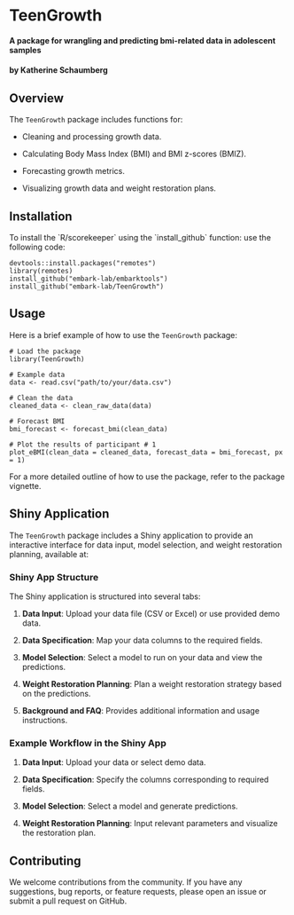 # TeenGrowth

#### A package for wrangling and predicting bmi-related data in adolescent samples

#### by Katherine Schaumberg

## Overview

The `TeenGrowth` package includes functions for:

-   Cleaning and processing growth data.

-   Calculating Body Mass Index (BMI) and BMI z-scores (BMIZ).

-   Forecasting growth metrics.

-   Visualizing growth data and weight restoration plans.

## Installation

To install the \`R/scorekeeper\` using the \`install_github\` function: use the following code:

```         
devtools::install.packages("remotes") 
library(remotes)
install_github("embark-lab/embarktools")
install_github("embark-lab/TeenGrowth")
```

## Usage

Here is a brief example of how to use the `TeenGrowth` package:

```         
# Load the package
library(TeenGrowth)

# Example data
data <- read.csv("path/to/your/data.csv")

# Clean the data
cleaned_data <- clean_raw_data(data)

# Forecast BMI
bmi_forecast <- forecast_bmi(clean_data)

# Plot the results of participant # 1
plot_eBMI(clean_data = cleaned_data, forecast_data = bmi_forecast, px = 1)
```

For a more detailed outline of how to use the package, refer to the package vignette.

## Shiny Application

The `TeenGrowth` package includes a Shiny application to provide an interactive interface for data input, model selection, and weight restoration planning, available at:

### Shiny App Structure

The Shiny application is structured into several tabs:

1.  **Data Input**: Upload your data file (CSV or Excel) or use provided demo data.

2.  **Data Specification**: Map your data columns to the required fields.

3.  **Model Selection**: Select a model to run on your data and view the predictions.

4.  **Weight Restoration Planning**: Plan a weight restoration strategy based on the predictions.

5.  **Background and FAQ**: Provides additional information and usage instructions.

### Example Workflow in the Shiny App

1.  **Data Input**: Upload your data or select demo data.

2.  **Data Specification**: Specify the columns corresponding to required fields.

3.  **Model Selection**: Select a model and generate predictions.

4.  **Weight Restoration Planning**: Input relevant parameters and visualize the restoration plan.

## Contributing

We welcome contributions from the community. If you have any suggestions, bug reports, or feature requests, please open an issue or submit a pull request on GitHub.
